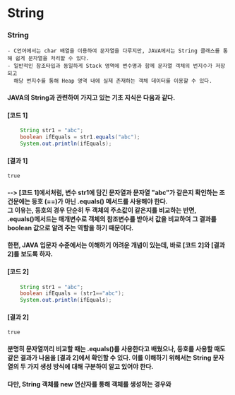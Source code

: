 # String

### String
    - C언어에서는 char 배열을 이용하여 문자열을 다루지만, JAVA에서는 String 클래스를 통해 쉽게 문자열을 처리할 수 있다.
    - 일반적인 참조타입과 동일하게 Stack 영역에 변수명과 함께 문자열 객체의 번지수가 저장되고
      해당 번지수를 통해 Heap 영역 내에 실제 존재하는 객체 데이터를 이용할 수 있다.

#### JAVA의 String과 관련하여 가지고 있는 기초 지식은 다음과 같다.
#### [코드 1]
```java
    String str1 = "abc";
    boolean ifEquals = str1.equals("abc");
    System.out.println(ifEquals);
```
#### [결과 1]
    true
#### --> [코드 1]에서처럼, 변수 str1에 담긴 문자열과 문자열 "abc"가 같은지 확인하는 조건문에는 등호 (==)가 아닌 .equals() 메서드를 사용해야 한다. <br/> 그 이유는, 등호의 경우 단순히 두 객체의 주소값이 같은지를 비교하는 반면, <br/> .equals()메서드는 매개변수로 객체의 참조변수를 받아서 값을 비교하여 그 결과를 boolean 값으로 알려 주는 역할을 하기 때문이다.

#### 한편, JAVA 입문자 수준에서는 이해하기 어려운 개념이 있는데, 바로 [코드 2]와 [결과 2]를 보도록 하자. 
#### [코드 2]
```java
    String str1 = "abc";
    boolean ifEquals = (str1=="abc");
    System.out.println(ifEquals);
```
#### [결과 2]
    true
#### 분명히 문자열끼리 비교할 때는 .equals()를 사용한다고 배웠으나, 등호를 사용할 때도 같은 결과가 나옴을 [결과 2]에서 확인할 수 있다. 이를 이해하기 위해서는 String 문자열의 두 가지 생성 방식에 대해 구분하여 알고 있어야 한다.

#### 다만, String 객체를 new 연산자를 통해 객체를 생성하는 경우와 
